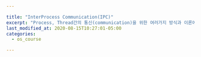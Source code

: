 ```yaml
---

title: "InterProcess Communication(IPC)"
excerpt: "Process, Thread간의 통신(communication)을 위한 여러가지 방식과 이론에 대해 소개하고, 리눅스에서 IPC api를 통하여 실제 구현해봅니다."
last_modified_at: 2020-08-15T10:27:01-05:00
categories:
  - os_course

---
```


